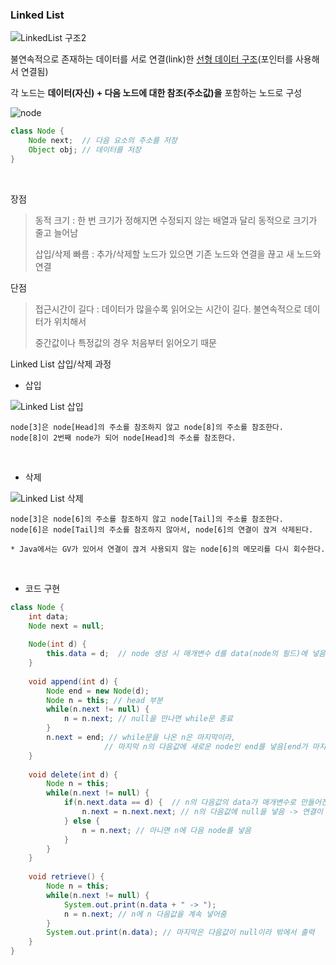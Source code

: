 ### Linked List

![LinkedList 구조2](https://github.com/ssd256/TIL/blob/main/DataStructure/images/LinkedList%20%EA%B5%AC%EC%A1%B02.png)

불연속적으로 존재하는 데이터를 서로 연결(link)한 [선형 데이터 구조](https://github.com/ssd256/TIL/blob/main/%EA%B8%B0%EC%B4%88%EB%8B%A8%EC%96%B4/%EC%84%A0%ED%98%95_%EB%B9%84%EC%84%A0%ED%98%95.md)(포인터를 사용해서 연결됨)

각 노드는 **데이터(자신) + 다음 노드에 대한 참조(주소값)을** 포함하는 노드로 구성

![node](https://github.com/ssd256/TIL/blob/main/DataStructure/images/node.png)

```java
class Node {
	Node next;	// 다음 요소의 주소를 저장
	Object obj; // 데이터를 저장
}
```
<br>

장점   

> 동적 크기 : 한 번 크기가 정해지면 수정되지 않는 배열과 달리 동적으로 크기가 줄고 늘어남
>
> 삽입/삭제 빠름 : 추가/삭제할 노드가 있으면 기존 노드와 연결을 끊고 새 노드와 연결

단점 

> 접근시간이 길다 :  데이터가 많을수록 읽어오는 시간이 길다.  불연속적으로 데이터가 위치해서
>
> 중간값이나 특정값의 경우 처음부터 읽어오기 때문   

   

Linked List 삽입/삭제 과정
<br>
* 삽입   

![Linked List 삽입](https://github.com/ssd256/TIL/blob/main/DataStructure/images/Linked%20List%20%EC%82%BD%EC%9E%85.png) 

```
node[3]은 node[Head]의 주소를 참조하지 않고 node[8]의 주소를 참조한다. 
node[8]이 2번째 node가 되어 node[Head]의 주소를 참조한다.
```


<br>

* 삭제   

![Linked List 삭제](https://github.com/ssd256/TIL/blob/main/DataStructure/images/Linked%20List%20%EC%82%AD%EC%A0%9C.png)

```
node[3]은 node[6]의 주소를 참조하지 않고 node[Tail]의 주소를 참조한다.
node[6]은 node[Tail]의 주소를 참조하지 않아서, node[6]의 연결이 끊겨 삭제된다.

* Java에서는 GV가 있어서 연결이 끊겨 사용되지 않는 node[6]의 메모리를 다시 회수한다.
```

<br>

* 코드 구현

```java
class Node {
	int data;
	Node next = null;
	
	Node(int d) {
		this.data = d;	// node 생성 시 매개변수 d를 data(node의 필드)에 넣음 
	}
	
	void append(int d) {
		Node end = new Node(d);
		Node n = this; // head 부분
		while(n.next != null) {
			n = n.next;	// null을 만나면 while문 종료
		}
		n.next = end; // while문을 나온 n은 마지막이라, 
        			 // 마지막 n의 다음값에 새로운 node인 end를 넣음[end가 마지막]
	}
	
	void delete(int d) {
		Node n = this;
		while(n.next != null) {
			if(n.next.data == d) {	// n의 다음값의 data가 매개변수로 만들어진 node라면
				n.next = n.next.next; // n의 다음값에 null을 넣음 -> 연결이 해제되서 삭제
			} else {
				n = n.next;	// 아니면 n에 다음 node를 넣음
			}
		}
	}
	
	void retrieve() {
		Node n = this;
		while(n.next != null) {
			System.out.print(n.data + " -> ");
			n = n.next; // n에 n 다음값을 계속 넣어줌
		}
		System.out.print(n.data); // 마지막은 다음값이 null이라 밖에서 출력
	}
}
```

